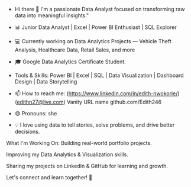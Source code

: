 - Hi there 👋 I'm a passionate Data Analyst focused on transforming raw data into meaningful insights."
- 📊 Junior Data Analyst | Excel | Power BI Enthusiast | SQL Explorer
- 💻 Currently working on Data Analytics Projects — Vehicle Theft Analysis, Healthcare Data, Retail Sales, and more
- 🎓 Google Data Analytics Certificate Student.
- Tools & Skills: Power BI | Excel | SQL | Data Visualization | Dashboard Design | Data Storytelling
- 📫 How to reach me: (https://www.linkedin.com/in/edith-nwokorie/) (edithn27@live.com) 
Vanity URL name github.com/Edith246

- 😄 Pronouns: she
- 💡 I love using data to tell stories, solve problems, and drive better decisions.

<!---
Edith246/Edith246 is a ✨ special ✨ repository because its `README.md` (this file) appears on your GitHub profile.
You can click the Preview link to take a look at your changes.
--->
What I'm Working On:
Building real-world portfolio projects.

Improving my Data Analytics & Visualization skills.

Sharing my projects on LinkedIn & GitHub for learning and growth.

Let's connect and learn together! 🚀
